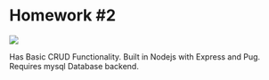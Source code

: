 # Homework #2

![](https://i.imgur.com/xH2Lm6Y.png)



Has Basic CRUD Functionality. Built in Nodejs with Express and Pug. Requires mysql Database backend.